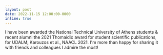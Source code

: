 ```yaml
---
layout: post
date: 2022-11-15 12:00:00-0000
inline: true
---
```


I have been awarded the National Technical University of Athens students & recent alumni the 2021 Thomaidio award for student scientific publications, for UDALM, Karouzos et al., NAACL 2021. I'm more than happy for sharing it with friends and colleagues I admire the most!